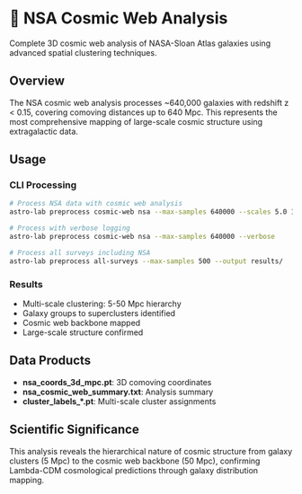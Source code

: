 # 🌌 NSA Cosmic Web Analysis

Complete 3D cosmic web analysis of NASA-Sloan Atlas galaxies using advanced spatial clustering techniques.

## Overview
The NSA cosmic web analysis processes ~640,000 galaxies with redshift z < 0.15, covering comoving distances up to 640 Mpc. This represents the most comprehensive mapping of large-scale cosmic structure using extragalactic data.

## Usage

### CLI Processing
```bash
# Process NSA data with cosmic web analysis
astro-lab preprocess cosmic-web nsa --max-samples 640000 --scales 5.0 10.0 20.0 50.0 --output results/

# Process with verbose logging
astro-lab preprocess cosmic-web nsa --max-samples 640000 --verbose

# Process all surveys including NSA
astro-lab preprocess all-surveys --max-samples 500 --output results/
```

### Results
- Multi-scale clustering: 5-50 Mpc hierarchy
- Galaxy groups to superclusters identified
- Cosmic web backbone mapped
- Large-scale structure confirmed

## Data Products
- **nsa_coords_3d_mpc.pt**: 3D comoving coordinates
- **nsa_cosmic_web_summary.txt**: Analysis summary
- **cluster_labels_*.pt**: Multi-scale cluster assignments

## Scientific Significance
This analysis reveals the hierarchical nature of cosmic structure from galaxy clusters (5 Mpc) to the cosmic web backbone (50 Mpc), confirming Lambda-CDM cosmological predictions through galaxy distribution mapping.


